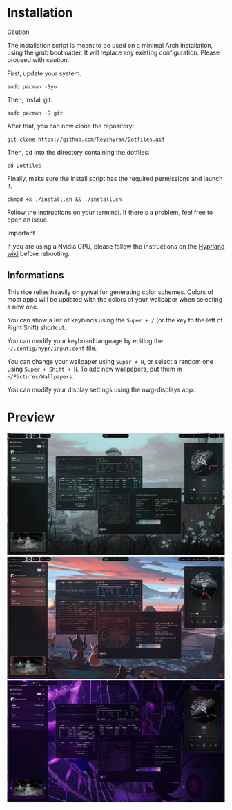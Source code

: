 
# Installation

>[!CAUTION]
>The installation script is meant to be used on a minimal Arch installation, using the grub bootloader. It will replace any existing configuration. Please proceed with caution.

First, update your system.
```
sudo pacman -Syu
```

Then, install git.
```
sudo pacman -S git
```

After that, you can now clone the repository:
```
git clone https://github.com/Reyshyram/Dotfiles.git
```

Then, cd into the directory containing the dotfiles:
```
cd Dotfiles
```

Finally, make sure the install script has the required permissions and launch it.
```
chmod +x ./install.sh && ./install.sh
```

Follow the instructions on your terminal. If there's a problem, feel free to open an issue.

>[!IMPORTANT]
>If you are using a Nvidia GPU, please follow the instructions on the [Hyprland wiki](https://wiki.hyprland.org/Nvidia/) before rebooting.



## Informations

This rice relies heavily on pywal for generating color schemes. Colors of most apps will be updated with the colors of your wallpaper when selecting a new one.

You can show a list of keybinds using the `Super + /` (or the key to the left of Right Shift) shortcut.

You can modify your keyboard language by editing the `~/.config/hypr/input.conf` file.

You can change your wallpaper using `Super + H`, or select a random one using `Super + Shift + H`. To add new wallpapers, put them in `~/Pictures/Wallpapers`.

You can modify your display settings using the nwg-displays app.

# Preview
![Preview](preview.png)
![Preview2](preview2.png)
![Preview3](preview3.png)